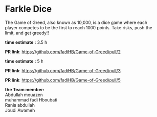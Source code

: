 
# Farkle Dice

The Game of Greed, also known as 10,000, is a dice game where each player competes to be the first to reach 1000 points. Take risks, push the limit, and get greedy!!

**time estimate** : 3.5 h

**PR link**: https://github.com/fadiHB/Game-of-Greed/pull/2

**time estimate** : 5 h

**PR link**: https://github.com/fadiHB/Game-of-Greed/pull/3

**PR link**: https://github.com/fadiHB/Game-of-Greed/pull/5


**the Team member:** </br>
Abdullah mouazen</br>
muhammad fadi Hboubati</br>
Rania abdullah</br>
Joudi Awameh
